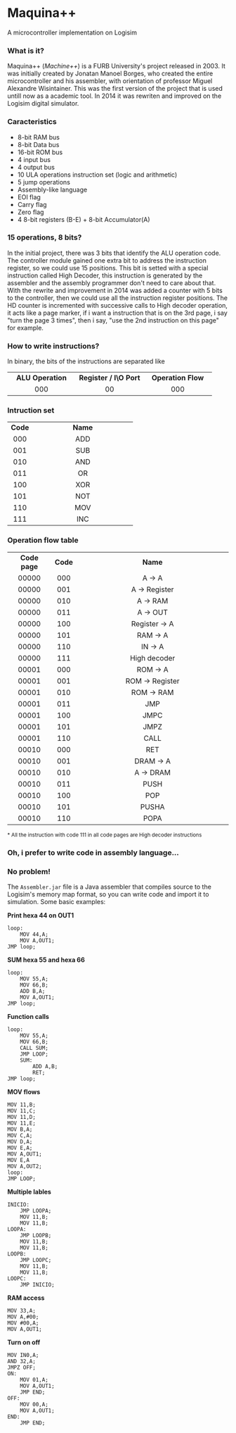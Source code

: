 # Maquina++
A microcontroller implementation on Logisim 

### What is it?
Maquina++ (<i>Machine++</i>) is a FURB University's project released in 2003. It was initially created by Jonatan Manoel Borges, who created the entire microcontroller and his assembler, with orientation of professor Miguel Alexandre Wisintainer. This was the first version of the project that is used untill now as a academic tool.
In 2014 it was rewriten and improved on the Logisim digital simulator.

### Caracteristics
* 8-bit RAM bus
* 8-bit Data bus
* 16-bit ROM bus
* 4 input bus
* 4 output bus
* 10 ULA operations instruction set (logic and arithmetic)
* 5 jump operations
* Assembly-like language
* EOI flag
* Carry flag
* Zero flag
* 4 8-bit registers (B-E) + 8-bit Accumulator(A)

### 15 operations, 8 bits? 
In the initial project, there was 3 bits that identify the ALU operation code. The controller module gained one extra bit to address the instruction register, so we could use 15 positions. This bit is setted with a special instruction called High Decoder, this instruction is generated by the assembler and the assembly programmer don't need to care about that.
With the rewrite and improvement in 2014 was added a counter with 5 bits to the controller, then we could use all the instruction register positions.
The HD counter is incremented with successive calls to High decoder operation, it acts like a page marker, if i want a instruction that is on the 3rd page, i say "turn the page 3 times", then i say, "use the 2nd instruction on this page" for example.

### How to write instructions?
In binary, the bits of the instructions are separated like
<table width="30%">
  <tr>
    <td width="33.33%" align="center"><b>ALU Operation</b></td>
    <td width="33.33%" align="center"><b>Register / I\O Port</b></td>
    <td width="33.33%" align="center"><b>Operation Flow</b></td>
  </tr>
  <tr>
    <td width="33.33%" align="center">000</td>
    <td width="33.33%" align="center">00</td>
    <td width="33.33%" align="center">000</td>
  </tr>
</table>

### Intruction set
<table width="50%">
  <tr>
    <td width="20%" align="center"><b>Code</b></td><td width="80%" align="center"><b>Name</b></td>
  </tr>
  <tr>
    <td width="20%" align="center">000</td><td width="80%" align="center">ADD</td>
  </tr>
  <tr>
    <td width="20%" align="center">001</td><td width="80%" align="center">SUB</td>
  </tr>
  <tr>
    <td width="20%" align="center">010</td><td width="80%" align="center">AND</td>
  </tr>
  <tr>
    <td width="20%" align="center">011</td><td width="80%" align="center">OR</td>
  </tr>
  <tr>
    <td width="20%" align="center">100</td><td width="80%" align="center">XOR</td>
  </tr>
  <tr>
    <td width="20%" align="center">101</td><td width="80%" align="center">NOT</td>
  </tr>
  <tr>
    <td width="20%" align="center">110</td><td width="80%" align="center">MOV</td>
  </tr>
  <tr>
    <td width="20%" align="center">111</td><td width="80%" align="center">INC</td>
  </tr>
</table>

### Operation flow table
<table width="50%">
  <tr>
    <td width="20%" align="center"><b>Code page</b></td><td width="10%" align="center"><b>Code</b></td><td width="70%" align="center"><b>Name</b></td>
  </tr>
  <tr>
    <td width="20%" align="center">00000</td><td width="10%" align="center">000</td><td width="70%" align="center">A -> A</td>
  </tr>
  <tr>
    <td width="20%" align="center">00000</td><td width="10%" align="center">001</td><td width="70%" align="center">A -> Register</td>
  </tr>
  <tr>
    <td width="20%" align="center">00000</td><td width="10%" align="center">010</td><td width="70%" align="center">A -> RAM</td>
  </tr>
  <tr>
    <td width="20%" align="center">00000</td><td width="10%" align="center">011</td><td width="70%" align="center">A -> OUT</td>
  </tr>
  <tr>
    <td width="20%" align="center">00000</td><td width="10%" align="center">100</td><td width="70%" align="center">Register -> A</td>
  </tr>
  <tr>
    <td width="20%" align="center">00000</td><td width="10%" align="center">101</td><td width="70%" align="center">RAM -> A</td>
  </tr>
  <tr>
    <td width="20%" align="center">00000</td><td width="10%" align="center">110</td><td width="70%" align="center">IN -> A</td>
  </tr>
  <tr>
    <td width="20%" align="center">00000</td><td width="10%" align="center">111</td><td width="70%" align="center">High decoder</td>
  </tr>
  <tr>
    <td width="20%" align="center">00001</td><td width="10%" align="center">000</td><td width="70%" align="center">ROM -> A</td>
  </tr>
  <tr>
    <td width="20%" align="center">00001</td><td width="10%" align="center">001</td><td width="70%" align="center">ROM -> Register</td>
  </tr>
  <tr>
    <td width="20%" align="center">00001</td><td width="10%" align="center">010</td><td width="70%" align="center">ROM -> RAM</td>
  </tr>
  <tr>
    <td width="20%" align="center">00001</td><td width="10%" align="center">011</td><td width="70%" align="center">JMP</td>
  </tr>
  <tr>
    <td width="20%" align="center">00001</td><td width="10%" align="center">100</td><td width="70%" align="center">JMPC</td>
  </tr>
  <tr>
    <td width="20%" align="center">00001</td><td width="10%" align="center">101</td><td width="70%" align="center">JMPZ</td>
  </tr>
  <tr>
    <td width="20%" align="center">00001</td><td width="10%" align="center">110</td><td width="70%" align="center">CALL</td>
  </tr>
  <tr>
    <td width="20%" align="center">00010</td><td width="10%" align="center">000</td><td width="70%" align="center">RET</td>
  </tr>
  <tr>
    <td width="20%" align="center">00010</td><td width="10%" align="center">001</td><td width="70%" align="center">DRAM -> A</td>
  </tr>
  <tr>
    <td width="20%" align="center">00010</td><td width="10%" align="center">010</td><td width="70%" align="center">A -> DRAM</td>
  </tr>
  <tr>
    <td width="20%" align="center">00010</td><td width="10%" align="center">011</td><td width="70%" align="center">PUSH</td>
  </tr>
  <tr>
    <td width="20%" align="center">00010</td><td width="10%" align="center">100</td><td width="70%" align="center">POP</td>
  </tr>
  <tr>
    <td width="20%" align="center">00010</td><td width="10%" align="center">101</td><td width="70%" align="center">PUSHA</td>
  </tr>
  <tr>
    <td width="20%" align="center">00010</td><td width="10%" align="center">110</td><td width="70%" align="center">POPA</td>
  </tr>
</table>
<sup>* All the instruction with code 111 in all code pages are High decoder instructions</sup>

### Oh, i prefer to write code in assembly language...
### No problem!
The `Assembler.jar` file is a Java assembler that compiles source to the Logisim's memory map format, so you can write code and import it to simulation. Some basic examples:

**Print hexa 44 on OUT1**

    loop:
        MOV 44,A;
        MOV A,OUT1;
    JMP loop;

**SUM hexa 55 and hexa 66**

    loop:
        MOV 55,A;
        MOV 66,B;
        ADD B,A;
        MOV A,OUT1;
    JMP loop;
    
**Function calls**

    loop:
        MOV 55,A;
        MOV 66,B;
        CALL SUM;
        JMP LOOP;
        SUM:
            ADD A,B;
            RET;
    JMP loop;
            
**MOV flows**

    MOV 11,B;
    MOV 11,C;
    MOV 11,D;
    MOV 11,E;
    MOV B,A;
    MOV C,A;
    MOV D,A;
    MOV E,A;
    MOV A,OUT1;
    MOV E,A
    MOV A,OUT2;
    loop:
    JMP LOOP;
    
**Multiple lables**

    INICIO:
        JMP LOOPA;
        MOV 11,B;
        MOV 11,B;
    LOOPA:
        JMP LOOPB;
        MOV 11,B;
        MOV 11,B;
    LOOPB:
        JMP LOOPC;
        MOV 11,B;
        MOV 11,B;
    LOOPC:
        JMP INICIO;

**RAM access**

    MOV 33,A;
    MOV A,#00;
    MOV #00,A;
    MOV A,OUT1;
    
**Turn on off**

    MOV IN0,A;
    AND 32,A;
    JMPZ OFF;
    ON:
        MOV 01,A;
        MOV A,OUT1;
        JMP END;
    OFF:
        MOV 00,A;
        MOV A,OUT1;
    END:
        JMP END;
